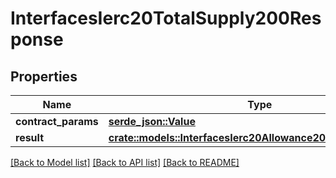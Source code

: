 # InterfacesIerc20TotalSupply200Response

## Properties

Name | Type | Description | Notes
------------ | ------------- | ------------- | -------------
**contract_params** | [**serde_json::Value**](.md) |  | 
**result** | [**crate::models::InterfacesIerc20Allowance200ResponseResult**](interfaces_IERC20_allowance_200_response_result.md) |  | 

[[Back to Model list]](../README.md#documentation-for-models) [[Back to API list]](../README.md#documentation-for-api-endpoints) [[Back to README]](../README.md)


